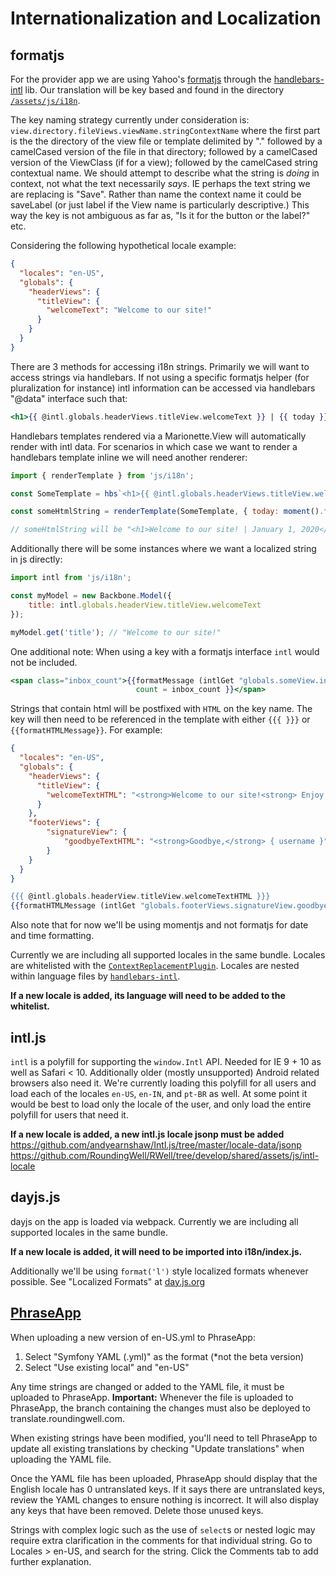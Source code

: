 # Internationalization and Localization

## formatjs

For the provider app we are using Yahoo's [formatjs](https://formatjs.io/) through the
[handlebars-intl](https://formatjs.io/handlebars/) lib. Our translation will be key based
and found in the directory [`/assets/js/i18n`](https://github.com/RoundingWell/RWell/tree/d3a745250aab37b16cb4c1f1e9afb18ff45be5a6/mainapp/assets/js/i18n).

The key naming strategy currently under consideration is:
`view.directory.fileViews.viewName.stringContextName` where the first part is the
the directory of the view file or template delimited by "." followed by a camelCased version
of the file in that directory; followed by a camelCased version of the ViewClass (if for a view);
followed by the camelCased string contextual name. We should attempt to describe what the string
is _doing_ in context, not what the text necessarily _says_. IE perhaps the text string we are
replacing is "Save". Rather than name the context name it could be saveLabel (or just label
if the View name is particularly descriptive.) This way the key is not ambiguous as far as,
"Is it for the button or the label?" etc.

Considering the following hypothetical locale example:
```json
{
  "locales": "en-US",
  "globals": {
    "headerViews": {
      "titleView": {
        "welcomeText": "Welcome to our site!"
      }
    }
  }
}
```

There are 3 methods for accessing i18n strings. Primarily we will want to access strings via handlebars.
If not using a specific formatjs helper (for pluralization for instance) intl information can be accessed
via handlebars "@data" interface such that:
```hbs
<h1>{{ @intl.globals.headerViews.titleView.welcomeText }} | {{ today }}</h1>
```

Handlebars templates rendered via a Marionette.View will automatically render with intl data.
For scenarios in which case we want to render a handlebars template inline we will need another renderer:
```js
import { renderTemplate } from 'js/i18n';

const SomeTemplate = hbs`<h1>{{ @intl.globals.headerViews.titleView.welcomeText }} | {{ today }}</h1>`;

const someHtmlString = renderTemplate(SomeTemplate, { today: moment().format('l') });

// someHtmlString will be "<h1>Welcome to our site! | January 1, 2020</h1>"
```

Additionally there will be some instances where we want a localized string in js directly:
```js
import intl from 'js/i18n';

const myModel = new Backbone.Model({
    title: intl.globals.headerView.titleView.welcomeText
});

myModel.get('title'); // "Welcome to our site!"
```

One additional note: When using a key with a formatjs interface `intl` would not be included.
```hbs
<span class="inbox_count">{{formatMessage (intlGet "globals.someView.inboxCount")
                            count = inbox_count }}</span>
```

Strings that contain html will be postfixed with `HTML` on the key name. The key will then need to be referenced in the template with either `{{{ }}}` or `{{formatHTMLMessage}}`. For example:
```json
{
  "locales": "en-US",
  "globals": {
    "headerViews": {
      "titleView": {
        "welcomeTextHTML": "<strong>Welcome to our site!<strong> Enjoy your stay."
      }
    },
    "footerViews": {
        "signatureView": {
            "goodbyeTextHTML": "<strong>Goodbye,</strong> { username }"
        }
    }
  }
}
```
```hbs
{{{ @intl.globals.headerView.titleView.welcomeTextHTML }}}
{{formatHTMLMessage (intlGet "globals.footerViews.signatureView.goodbyeTextHTML") username=user_name }}
```

Also note that for now we'll be using momentjs and not formatjs for date and time formatting.

Currently we are including all supported locales in the same bundle. Locales are whitelisted with
the [`ContextReplacementPlugin`](https://github.com/RoundingWell/RWell/blob/d3a745250aab37b16cb4c1f1e9afb18ff45be5a6/mainapp/gulp-tasks/config/webpack.config.js#L141).
Locales are nested within language files by [`handlebars-intl`](https://github.com/yahoo/handlebars-intl/tree/master/dist/locale-data).

**If a new locale is added, its language will need to be added to the whitelist.**

## intl.js

`intl` is a polyfill for supporting the `window.Intl` API. Needed for IE 9 + 10 as well as
Safari < 10. Additionally older (mostly unsupported) Android related browsers also need it.
We're currently loading this polyfill for all users and load each of the locales `en-US`,
`en-IN`, and `pt-BR` as well. At some point it would be best to load only the locale of the user,
and only load the entire polyfill for users that need it.

**If a new locale is added, a new intl.js locale jsonp must be added**
https://github.com/andyearnshaw/Intl.js/tree/master/locale-data/jsonp
https://github.com/RoundingWell/RWell/tree/develop/shared/assets/js/intl-locale

## dayjs.js

dayjs on the app is loaded via webpack. Currently we are including all supported locales
in the same bundle.

**If a new locale is added, it will need to be imported into i18n/index.js.**

Additionally we'll be using `format('l')` style localized formats whenever possible.
See "Localized Formats" at [day.js.org](https://day.js.org/docs/en/display/format#localized-formats)

## [PhraseApp](https://phraseapp.com)
When uploading a new version of en-US.yml to PhraseApp:
1. Select "Symfony YAML (.yml)" as the format (*not the beta version)
2. Select "Use existing local" and "en-US"

Any time strings are changed or added to the YAML file, it must be uploaded to PhraseApp. **Important:** Whenever the file is uploaded to PhraseApp, the branch containing the changes must also be deployed to translate.roundingwell.com.

When existing strings have been modified, you'll need to tell PhraseApp to update all existing translations by checking "Update translations" when uploading the YAML file.

Once the YAML file has been uploaded, PhraseApp should display that the English locale has 0 untranslated keys. If it says there are untranslated keys, review the YAML changes to ensure nothing is incorrect. It will also display any keys that have been removed. Delete those unused keys.

Strings with complex logic such as the use of `select`s or nested logic may require extra clarification in the comments for that individual string. Go to Locales > en-US, and search for the string. Click the Comments tab to add further explanation.
